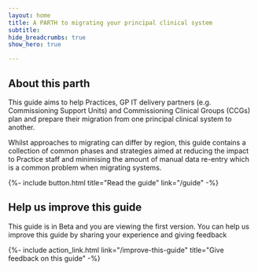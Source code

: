 ```yaml
---
layout: home
title: A PARTH to migrating your principal clinical system
subtitle: 
hide_breadcrumbs: true
show_hero: true

---
```


## About this parth

This guide aims to help Practices, GP IT delivery partners (e.g. Commissioning Support Units) and Commissioning Clinical Groups (CCGs) plan and prepare their migration from one principal clinical system to another. 

Whilst approaches to migrating can differ by region, this guide contains a collection of common phases and strategies 
aimed at reducing the impact to Practice staff and minimising the amount of manual data re-entry which is a common problem when migrating systems.

{%- include button.html title="Read the guide" link="/guide" -%}


## Help us improve this guide

This guide is in Beta and you are viewing the first version. You can help us improve this guide by sharing your experience and giving feedback

{%- include action_link.html link="/improve-this-guide" title="Give feedback on this guide" -%}
